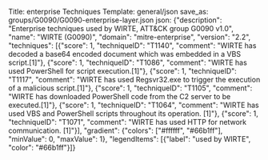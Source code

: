 Title: enterprise Techniques
Template: general/json
save_as: groups/G0090/G0090-enterprise-layer.json
json: {"description": "Enterprise techniques used by WIRTE, ATT&CK group G0090 v1.0", "name": "WIRTE (G0090)", "domain": "mitre-enterprise", "version": "2.2", "techniques": [{"score": 1, "techniqueID": "T1140", "comment": "WIRTE has decoded a base64 encoded document which was embedded in a VBS script.[1]"}, {"score": 1, "techniqueID": "T1086", "comment": "WIRTE has used PowerShell for script execution.[1]"}, {"score": 1, "techniqueID": "T1117", "comment": "WIRTE has used Regsvr32.exe to trigger the execution of a malicious script.[1]"}, {"score": 1, "techniqueID": "T1105", "comment": "WIRTE has downloaded PowerShell code from the C2 server to be executed.[1]"}, {"score": 1, "techniqueID": "T1064", "comment": "WIRTE has used VBS and PowerShell scripts throughout its operation.    [1]"}, {"score": 1, "techniqueID": "T1071", "comment": "WIRTE has used HTTP for network communication. [1]"}], "gradient": {"colors": ["#ffffff", "#66b1ff"], "minValue": 0, "maxValue": 1}, "legendItems": [{"label": "used by WIRTE", "color": "#66b1ff"}]}